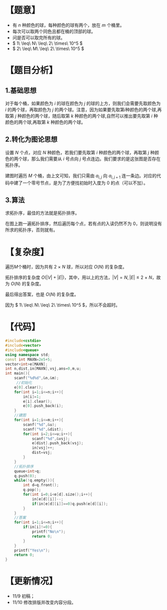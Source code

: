 # 【题意】
+ 有 $n$ 种颜色的球，每种颜色的球有两个，放在 $m$ 个桶里。
+ 每次可以取两个同色且都在桶的顶部的球。
+ 问是否可以取完所有的球。
+ $ 1\ \leq\ N\ \leq\ 2\ \times\ 10^5 $
+ $ 2\ \leq\ M\ \leq\ 2\ \times\ 10^5 $

# 【题目分析】

## 1.基础思想  

对于每个桶，如果颜色为 $i$ 的球在颜色为 $j$ 的球的上方，则我们会需要先取颜色为 $i$ 的两个球，再取颜色为 $j$ 的两个球。注意，因为如果要先取第$i$种颜色的两个球,再取第 $j$ 种颜色的两个球，随后取第 $k$ 种颜色的两个球,自然可以推出要先取第 $i$ 种颜色的两个球,再取第 $k$ 种颜色的两个球。

## 2.转化为图论思想

设置 $N$ 个点，对应 $N$ 种颜色，若我们要先取第 $i$ 种颜色的两个球，再取第 $j$ 种颜色的两个球，那么我们需要从 $i$ 号点向 $j$ 号点连边。我们要求的是这张图是否存在拓扑序。

建图时遍历 $M$ 个桶，由上文可知，我们只需由 $a_{i,j}$ 向 $a_{i,j+1}$ 连一条边。对应的代码中建了一个零号节点，是为了方便找初始时入度为 $0$ 的点（可以不加）。

## 3.算法

求拓扑序，最佳的方法就是拓扑排序。  

在图上跑一遍拓扑排序，然后遍历每个点，若有点的入读仍然不为 $0$，则说明没有所求的拓扑序，否则就有。

# 【复杂度】

遍历$M$个桶时，因为共有 $2\ \times\ N$ 球，所以对应 $O(N)$ 的复杂度。  

拓扑排序的复杂度 $O(|V| + |E|)$，其中，用以上的方法，$|V|=N,|E| \leq 2\ \times\ N$，故为 $O(N)$ 的复杂度。

最后得出答案，也是 $O(N)$ 的复杂度。

因为 $ 1\ \leq\ N\ \leq\ 2\ \times\ 10^5 $，所以不会超时。

# 【代码】

```cpp
#include<cstdio>
#include<vector>
#include<queue>
using namespace std;
const int MAXN=2e5+5;
vector<int>e[MAXN];
int n,dist,in[MAXN],vsj,ans=0,m,u;
int main(){
	scanf("%d%d",&n,&m);
	 //初始化
	e[0].clear();
	for(int i=1;i<=n;i++){
		in[i]=1;
		e[i].clear();
		e[0].push_back(i);
	}
	//建图
	for(int i=1;i<=m;i++){
		scanf("%d",&u);
        scanf("%d",&dist);
        for(int i=2;i<=u;i++){
            scanf("%d",&vsj);
            e[dist].push_back(vsj);
            in[vsj]++;
            dist=vsj;
        }
	}
	//拓扑排序
	queue<int>q;
	q.push(0);
	while(!q.empty()){
		int d=q.front();
		q.pop();
		for(int i=0;i<e[d].size();i++){
			in[e[d][i]]--;
			if(in[e[d][i]]==0)q.push(e[d][i]);
		}
	}
	//答案
	for(int i=1;i<=n;i++){
		if(in[i]!=0){
			printf("No\n");
			return 0;
		}
	}
	printf("Yes\n");
	return 0;
}
```
# 【更新情况】
+ 11/9 初稿；
+ 11/10 修改排版并改变内容分段。